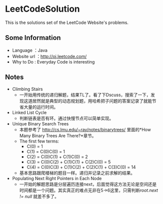 LeetCodeSolution
================

This is the solutions set of the LeetCode Website's problems.

## Some Information
- Language ：Java
- Website url ：http://oj.leetcode.com/
- Why to Do : Everyday Code is interesting

## Notes
- Climbing Stairs
  - 一开始用传统的递归解题，结果TL了。看了下Dscuss，搜索了一下，发现这道居然就是典型的动态规划题，用哈希把子问题的答案记录了就能节省大量的运行时间。
- Linked List Cycle
  - 判断链表是否有环。通过快慢节点可以简单实现。
- Unique Binary Search Trees 
  - 本题参考了 http://cs.lmu.edu/~ray/notes/binarytrees/ 里面的*How Many Binary Trees Are There?*章节。
  - The first few terms:
      - C(0) = 1
      - C(1) = C(0)C(0) = 1
      - C(2) = C(0)C(1) + C(1)C(0) = 2
      - C(3) = C(0)C(2) + C(1)C(1) + C(2)C(0) = 5
      - C(4) = C(0)C(3) + C(1)C(2) + C(2)C(1) + C(3)C(0) = 14
  - 基本思路跟爬楼梯的题目一样。递归并记录之前求解的结果。
- Populating Next Right Pointers in Each Node 
  - 一开始的解题思路是分层遍历连接next，后面觉得这方法无论是空间还是时间都是一个问题。其实真正的难点无非在5->6这里，只需判断*root.next != null* 就差不多了。
